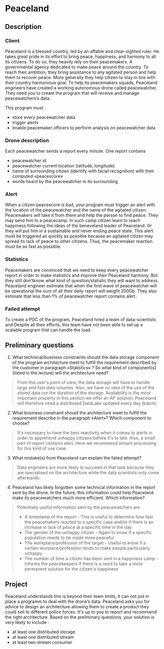 
# Peaceland 

## Description

### Client

Peaceland is a blessed country, led by an affable and clear-sighted ruler. He takes great pride in its effort to bring peace, happiness, and harmony to all its citizens.
To do so, they heavily rely on their peacemakers. A governmental agency
dedicated to make peace around the country. To reach their ambition, they bring assistance to any agitated person and help them to recover peace. More generally they help citizen to stay in line with their country harmonious goal. To help its peacemakers squads, Peaceland engineers have created a working autonomous drone called peacewatcher.
They need you to create the program that will receive and manage peacewatchers’s data.

This program must :
- store every peacewatcher data
- trigger alerts
- enable peacemaker officers to perform analysis on peacewatcher data


### Drone description

Each peacewatcher sends a report every minute.
One report contains
- peacewatcher id
- peacewatcher current location (latitude, longitude)
- name of surrounding citizen (identify with facial recognition) with their computed «peacescore»
- words heard by the peacewatcher in its surrounding


### Alert

When a citizen peacescore is bad, your program must trigger an alert with the location of the peacewatcher and the name of the agitated citizen.
Peacemakers will take it from there and help the person to find peace.
They may send him to a peacecamp. In such camp citizen learn to reach
happiness following the ideas of the beneveland leader of Peaceland. Or they will put him in a sustainable and never ending peace state.
This alert must be triggered as quickly as possible because an agitated citizen may spread its lack of peace to other citizens. Thus, the peacemaker reaction must be as fast as possible.


### Statistics

Peacemakers are convinced that we need to keep every peacewatcher report in order to make statistics and improve their Peaceland harmony. But they still don’tknow what kind of question/statistic they will want to address. Peaceland engineer estimate that when the first wave of peacewatcher will be operational the sum of all their daily report will weight 200Gb.
They also estimate that less than 1% of peacewatcher report contains alert.

### Failed attempt

To create a POC of the program, Peaceland hired a team of data-scientists and
Despite all their efforts, this team have not been able to set up a scalable
program that can handle the load.


## Preliminary questions

1) What technical/business constraints should the data storage component of the program architecture meet to fulfill the requirement described by the customer in paragraph «Statistics» ?
So what kind of component(s) (listed in the lecture) will the architecture need?

> From the user's point of view, the data storage will have to handle large and fast data volumes. Also, we have no idea of ​​the use of the stored data nor the duration of the storage. Availability is the most important property in this section we offer an AP solution. Peaceland will therefore need a distributed DataLake updated every day (batch).


2) What business constraint should the architecture meet to fulfill the requirement describe in the paragraph «Alert»? Which component to choose?

> It's necessary to have the best reactivity when it comes to alerts in order to apprehend unhappy citizens before it's to late. Also, a small part of report contains alert. Here we recommend stream processing for this kind of use case.

3) What mistake(s) from Peaceland can explain the failed attempt?

> Data engineers are more likely to succeed in that task because they are specialised on the architecture while the data scientists only come afterwards.

4) Peaceland has likely forgotten some technical information in the report sent by the drone. In the future, this information could help Peaceland make its peacewatchers much more efficient. Which information?

> Potentially useful information sent by the peacewatchers are
>    - A timestamp of the report - This is useful to determine how fast the peacemakers reacted to a specific case and/or if there is an increase in lack of peace at a specific time in the day
>    - The gender of the unhappy citizen - Again to know if a specific population needs to be made more peaceful
>    - The workplace/profession of the target - Useful to know if a certain worplace/profession tends to make people particularly unhappy
>    - The number of time a citizen has been sent in a happiness camp - Informs the peacekeepers if there is a need to take a more permanent solution for the citizen's happiness

## Project

Peaceland understands this is beyond their team limits, it can not put in place a programm to
deal with the drone’s data. Peaceland asks you for advice to design an architecture allowing
them to create a product they could sell to different police forces.
It's up to you to report and recommend the right architecture.
Based on the preliminary questions, your solution is very likely to include :
- at least one distributed storage
- at least one distributed stream
- at least two stream consumer
